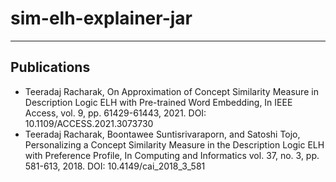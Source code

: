 # sim-elh-explainer-jar

---

## Publications

* Teeradaj Racharak, On Approximation of Concept Similarity Measure in Description Logic ELH with Pre-trained Word Embedding, In IEEE Access, vol. 9, pp. 61429-61443, 2021. DOI: 10.1109/ACCESS.2021.3073730
* Teeradaj Racharak, Boontawee Suntisrivaraporn, and Satoshi Tojo, Personalizing a Concept Similarity Measure in the Description Logic ELH with Preference Profile, In Computing and Informatics vol. 37, no. 3, pp. 581-613, 2018. DOI: 10.4149/cai_2018_3_581